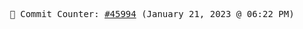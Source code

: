 <p align="center">
    <samp>
        📮 Commit Counter: <a href="https://github.com/Javascript-void0/Javascript-void0/commits/main">#45994</a> (January 21, 2023 @ 06:22 PM)
    </samp>
</p>